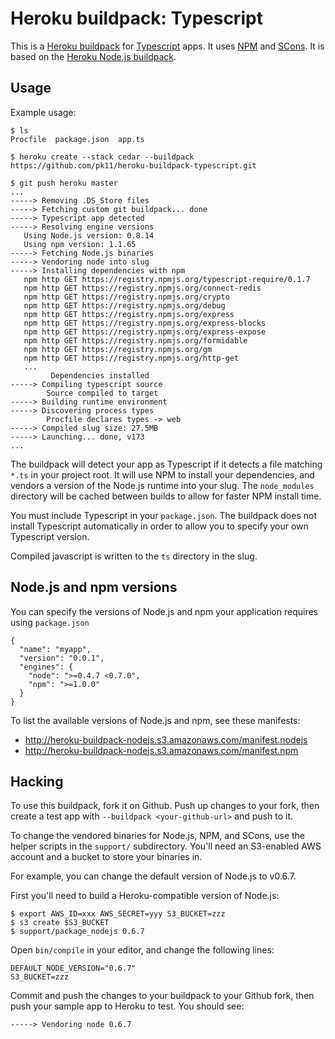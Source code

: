 Heroku buildpack: Typescript
==============================

This is a [Heroku buildpack](http://devcenter.heroku.com/articles/buildpacks) for [Typescript](http://www.typescriptlang.org/) apps. It uses [NPM](http://npmjs.org/) and [SCons](http://www.scons.org/). It is based on the [Heroku Node.js buildpack](https://github.com/heroku/heroku-buildpack-nodejs).

Usage
-----

Example usage:

    $ ls
    Procfile  package.json  app.ts

    $ heroku create --stack cedar --buildpack https://github.com/pk11/heroku-buildpack-typescript.git

    $ git push heroku master
    ...
    -----> Removing .DS_Store files
    -----> Fetching custom git buildpack... done
    -----> Typescript app detected
    -----> Resolving engine versions
       Using Node.js version: 0.8.14
       Using npm version: 1.1.65
    -----> Fetching Node.js binaries
    -----> Vendoring node into slug
    -----> Installing dependencies with npm
       npm http GET https://registry.npmjs.org/typescript-require/0.1.7
       npm http GET https://registry.npmjs.org/connect-redis
       npm http GET https://registry.npmjs.org/crypto
       npm http GET https://registry.npmjs.org/debug
       npm http GET https://registry.npmjs.org/express
       npm http GET https://registry.npmjs.org/express-blocks
       npm http GET https://registry.npmjs.org/express-expose
       npm http GET https://registry.npmjs.org/formidable
       npm http GET https://registry.npmjs.org/gm
       npm http GET https://registry.npmjs.org/http-get
       ...
             Dependencies installed
    -----> Compiling typescript source
            Source compiled to target
    -----> Building runtime environment
    -----> Discovering process types
            Procfile declares types -> web
    -----> Compiled slug size: 27.5MB
    -----> Launching... done, v173
    ...

The buildpack will detect your app as Typescript if it detects a file matching `*.ts` in your project root.  It will use NPM to install your dependencies, and vendors a version of the Node.js runtime into your slug.  The `node_modules` directory will be cached between builds to allow for faster NPM install time.

You must include Typescript in your `package.json`. The buildpack does not install Typescript automatically in order to allow you to specify your own Typescript version.

Compiled javascript is written to the `ts` directory in the slug. 

Node.js and npm versions
------------------------

You can specify the versions of Node.js and npm your application requires using `package.json`

    {
      "name": "myapp",
      "version": "0.0.1",
      "engines": {
        "node": ">=0.4.7 <0.7.0",
        "npm": ">=1.0.0"
      }
    }

To list the available versions of Node.js and npm, see these manifests:

* http://heroku-buildpack-nodejs.s3.amazonaws.com/manifest.nodejs
* http://heroku-buildpack-nodejs.s3.amazonaws.com/manifest.npm

Hacking
-------

To use this buildpack, fork it on Github.  Push up changes to your fork, then create a test app with `--buildpack <your-github-url>` and push to it.

To change the vendored binaries for Node.js, NPM, and SCons, use the helper scripts in the `support/` subdirectory.  You'll need an S3-enabled AWS account and a bucket to store your binaries in.

For example, you can change the default version of Node.js to v0.6.7.

First you'll need to build a Heroku-compatible version of Node.js:

    $ export AWS_ID=xxx AWS_SECRET=yyy S3_BUCKET=zzz
    $ s3 create $S3_BUCKET
    $ support/package_nodejs 0.6.7

Open `bin/compile` in your editor, and change the following lines:

    DEFAULT_NODE_VERSION="0.6.7"
    S3_BUCKET=zzz

Commit and push the changes to your buildpack to your Github fork, then push your sample app to Heroku to test.  You should see:

    -----> Vendoring node 0.6.7
